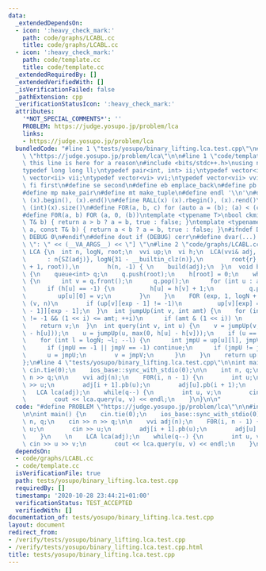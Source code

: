 ```yaml
---
data:
  _extendedDependsOn:
  - icon: ':heavy_check_mark:'
    path: code/graphs/LCABL.cc
    title: code/graphs/LCABL.cc
  - icon: ':heavy_check_mark:'
    path: code/template.cc
    title: code/template.cc
  _extendedRequiredBy: []
  _extendedVerifiedWith: []
  _isVerificationFailed: false
  _pathExtension: cpp
  _verificationStatusIcon: ':heavy_check_mark:'
  attributes:
    '*NOT_SPECIAL_COMMENTS*': ''
    PROBLEM: https://judge.yosupo.jp/problem/lca
    links:
    - https://judge.yosupo.jp/problem/lca
  bundledCode: "#line 1 \"tests/yosupo/binary_lifting.lca.test.cpp\"\n#define PROBLEM\
    \ \"https://judge.yosupo.jp/problem/lca\"\n\n#line 1 \"code/template.cc\"\n//\
    \ this line is here for a reason\n#include <bits/stdc++.h>\nusing namespace std;\n\
    typedef long long ll;\ntypedef pair<int, int> ii;\ntypedef vector<int> vi;\ntypedef\
    \ vector<ii> vii;\ntypedef vector<vi> vvi;\ntypedef vector<vii> vvii;\n#define\
    \ fi first\n#define se second\n#define eb emplace_back\n#define pb push_back\n\
    #define mp make_pair\n#define mt make_tuple\n#define endl '\\n'\n#define ALL(x)\
    \ (x).begin(), (x).end()\n#define RALL(x) (x).rbegin(), (x).rend()\n#define SZ(x)\
    \ (int)(x).size()\n#define FOR(a, b, c) for (auto a = (b); (a) < (c); ++(a))\n\
    #define F0R(a, b) FOR (a, 0, (b))\ntemplate <typename T>\nbool ckmin(T& a, const\
    \ T& b) { return a > b ? a = b, true : false; }\ntemplate <typename T>\nbool ckmax(T&\
    \ a, const T& b) { return a < b ? a = b, true : false; }\n#ifndef DEBUG\n#define\
    \ DEBUG 0\n#endif\n#define dout if (DEBUG) cerr\n#define dvar(...) \" [\" << #__VA_ARGS__\
    \ \": \" << (__VA_ARGS__) << \"] \"\n#line 2 \"code/graphs/LCABL.cc\"\nstruct\
    \ LCA {\n  int n, logN, root;\n  vvi up;\n  vi h;\n  LCA(vvi& adj, int r = 0)\n\
    \      : n{SZ(adj)}, logN{31 - __builtin_clz(n)},\n        root{r}, up(n, vi(logN\
    \ + 1, root)),\n        h(n, -1) { \n    build(adj);\n  }\n  void build(vvi& adj)\
    \ {\n    queue<int> q;\n    q.push(root);\n    h[root] = 0;\n    while (SZ(q))\
    \ {\n      int v = q.front();\n      q.pop();\n      for (int u : adj[v])\n  \
    \      if (h[u] == -1) {\n          h[u] = h[v] + 1;\n          q.push(u);\n \
    \         up[u][0] = v;\n        }\n    }\n    FOR (exp, 1, logN + 1)\n      F0R\
    \ (v, n)\n        if (up[v][exp - 1] != -1)\n          up[v][exp] = up[up[v][exp\
    \ - 1]][exp - 1];\n  }\n  int jumpUp(int v, int amt) {\n    for (int i = 0; v\
    \ != -1 && (1 << i) <= amt; ++i)\n      if (amt & (1 << i)) \n        v = up[v][i];\n\
    \    return v;\n  }\n  int query(int v, int u) {\n    v = jumpUp(v, max(0, h[v]\
    \ - h[u]));\n    u = jumpUp(u, max(0, h[u] - h[v]));\n    if (u == v) return u;\n\
    \    for (int l = logN; ~l; --l) {\n      int jmpU = up[u][l], jmpV = up[v][l];\n\
    \      if (jmpU == -1 || jmpV == -1) continue;\n      if (jmpU != jmpV) {\n  \
    \      u = jmpU;\n        v = jmpV;\n      }\n    }\n    return up[v][0];\n  }\n\
    };\n#line 4 \"tests/yosupo/binary_lifting.lca.test.cpp\"\n\nint main() {\n   \
    \ cin.tie(0);\n    ios_base::sync_with_stdio(0);\n\n    int n, q;\n    cin >>\
    \ n >> q;\n\n    vvi adj(n);\n    F0R(i, n - 1) {\n        int u;\n        cin\
    \ >> u;\n        adj[i + 1].pb(u);\n        adj[u].pb(i + 1);\n    }\n    \n \
    \   LCA lca(adj);\n    while(q--) {\n        int u, v;\n        cin >> u >> v;\n\
    \        cout << lca.query(u, v) << endl;\n    }\n}\n\n"
  code: "#define PROBLEM \"https://judge.yosupo.jp/problem/lca\"\n\n#include \"../../code/graphs/LCABL.cc\"\
    \n\nint main() {\n    cin.tie(0);\n    ios_base::sync_with_stdio(0);\n\n    int\
    \ n, q;\n    cin >> n >> q;\n\n    vvi adj(n);\n    F0R(i, n - 1) {\n        int\
    \ u;\n        cin >> u;\n        adj[i + 1].pb(u);\n        adj[u].pb(i + 1);\n\
    \    }\n    \n    LCA lca(adj);\n    while(q--) {\n        int u, v;\n       \
    \ cin >> u >> v;\n        cout << lca.query(u, v) << endl;\n    }\n}\n\n"
  dependsOn:
  - code/graphs/LCABL.cc
  - code/template.cc
  isVerificationFile: true
  path: tests/yosupo/binary_lifting.lca.test.cpp
  requiredBy: []
  timestamp: '2020-10-28 23:44:21+01:00'
  verificationStatus: TEST_ACCEPTED
  verifiedWith: []
documentation_of: tests/yosupo/binary_lifting.lca.test.cpp
layout: document
redirect_from:
- /verify/tests/yosupo/binary_lifting.lca.test.cpp
- /verify/tests/yosupo/binary_lifting.lca.test.cpp.html
title: tests/yosupo/binary_lifting.lca.test.cpp
---
```

